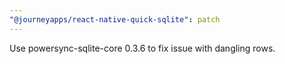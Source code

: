 ```yaml
---
"@journeyapps/react-native-quick-sqlite": patch
---
```


Use powersync-sqlite-core 0.3.6 to fix issue with dangling rows.
